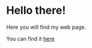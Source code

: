 # Hello there!

Here you will find my web page.

You can find it [here](https:\\eriks.ocakovskis.com)
